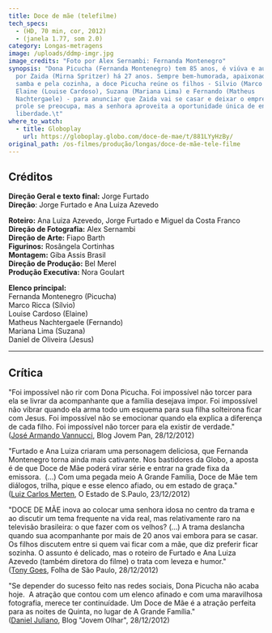 ```yaml
---
title: Doce de mãe (telefilme)
tech_specs:
  - (HD, 70 min, cor, 2012)
  - (janela 1.77, som 2.0)
category: Longas-metragens
image: /uploads/ddmp-imgr.jpg
image_credits: "Foto por Alex Sernambi: Fernanda Montenegro"
synopsis: "Dona Picucha (Fernanda Montenegro) tem 85 anos, é viúva e auxiliada
  por Zaida (Mirna Spritzer) há 27 anos. Sempre bem-humorada, apaixonada por
  samba e pela cozinha, a doce Picucha reúne os filhos - Silvio (Marco Ricca),
  Elaine (Louise Cardoso), Suzana (Mariana Lima) e Fernando (Matheus
  Nachtergaele) - para anunciar que Zaida vai se casar e deixar o emprego. A
  prole se preocupa, mas a senhora aproveita a oportunidade única de encontrar a
  liberdade.\t"
where_to_watch:
  - title: Globoplay
    url: https://globoplay.globo.com/doce-de-mae/t/881LYyHzBy/
original_path: /os-filmes/produção/longas/doce-de-mãe-tele-filme
---
```

## Créditos

**Direção Geral e texto final:** Jorge Furtado\
**Direção**: Jorge Furtado e Ana Luiza Azevedo

**Roteiro:** Ana Luiza Azevedo, Jorge Furtado e Miguel da Costa Franco\
**Direção de Fotografia:** Alex Sernambi\
**Direção de Arte:** Fiapo Barth\
**Figurinos:** Rosângela Cortinhas\
**Montagem:** Giba Assis Brasil\
**Direção de Produção:** Bel Merel\
**Produção Executiva:** Nora Goulart

**Elenco principal:**\
Fernanda Montenegro (Picucha)\
Marco Ricca (Sílvio)\
Louise Cardoso (Elaine)\
Matheus Nachtergaele (Fernando)\
Mariana Lima (Suzana)\
Daniel de Oliveira (Jesus)

***

## Crítica

"Foi impossível não rir com Dona Picucha. Foi impossível não torcer para ela se livrar da acompanhante que a família desejava impor. Foi impossível não vibrar quando ela arma todo um esquema para sua filha solteirona ficar com Jesus. Foi impossível não se emocionar quando ela explica a diferença de cada filho. Foi impossível não torcer para ela existir de verdade."\
([José Armando Vannucci](http://blog.jovempan.uol.com.br/parabolica/fernanda-montenegro-foi-o-diferencial-do-brilhante-doce-de-mae/), Blog Jovem Pan, 28/12/2012)

"Furtado e Ana Luiza criaram uma personagem deliciosa, que Fernanda Montenegro torna ainda mais cativante. Nos bastidores da Globo, a aposta é de que Doce de Mãe poderá virar série e entrar na grade fixa da emissora.  (...) Com uma pegada meio A Grande Família, Doce de Mãe tem diálogos, trilha, pique e esse elenco afiado, ou em estado de graça."\
([Luiz Carlos Merten](http://www.estadao.com.br/noticias/impresso,tao-bom-que-pode--virar-atracao-fixa--no-proximo-ano-,977074,0.htm), O Estado de S.Paulo, 23/12/2012)

"DOCE DE MÃE inova ao colocar uma senhora idosa no centro da trama e ao discutir um tema frequente na vida real, mas relativamente raro na televisão brasileira: o que fazer com os velhos? (...) A trama deslancha quando sua acompanhante por mais de 20 anos vai embora para se casar. Os filhos discutem entre si quem vai ficar com a mãe, que diz preferir ficar sozinha. O assunto é delicado, mas o roteiro de Furtado e Ana Luiza Azevedo (também diretora do filme) o trata com leveza e humor."\
([Tony Goes](http://f5.folha.uol.com.br/colunistas/tonygoes/1207461-doce-de-mae-perde-o-foco-mas-agrada-ao-publico.shtml), Folha de São Paulo, 28/12/2012)

"Se depender do sucesso feito nas redes sociais, Dona Picucha não acaba hoje.  A atração que contou com um elenco afinado e com uma maravilhosa fotografia, merece ter continuídade. Um Doce de Mãe é a atração perfeita para as noites de Quinta, no lugar de A Grande Família."\
([Daniel Juliano](http://jovemolhar.blogspot.com.br/2012/12/um-doce-de-mae-que-conquistou-o-brasil.html), Blog "Jovem Olhar", 28/12/2012)
